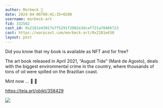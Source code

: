 ```yaml
---
author: Morbeck 🎩
date: 2024-04-06T00:41:35+0200
username: morbeck-art
fid: 332502
cast_id: 0x2181e43017e7f5291f2082e3dcaf721a70466723
cast: https://warpcast.com/morbeck-art/0x2181e430
layout: post
---
```

Did you know that my book is available as NFT and for free?  
  
The art book released in April 2021, “August Tide” (Maré de Agosto), deals with the biggest environmental crime in the country, where thousands of tons of oil were spilled on the Brazilian coast.   
  
Mint now ... 🏃 🏃   
  
https://teia.art/objkt/358429  

![](https://imagedelivery.net/BXluQx4ige9GuW0Ia56BHw/1edddf0d-de5d-41a6-06be-74cc1bf94800/original)